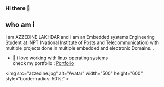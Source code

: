 ### Hi there 👋
## who am i
I am AZZEDINE LAKHDAR and I am an Embedded systems Engineering Student at INPT
 (National Institute of Posts and Telecommunication) with multiple projects done in multiple 
 embedded and electronic Domains. .
 - 🔭 i love working with linux operating systems  
 check my portfolio : [Portfolio](https://azzedine-lakhdar.netlify.app/)  

 <img src="azzedine.jpg" alt="Avatar" width="500" height="600" style=“border-radius: 50%;” >
<!--
**Azzedine-prog/Azzedine-prog** is a ✨ _special_ ✨ repository because its `README.md` (this file) appears on your GitHub profile.

Here are some ideas to get you started:

- 🔭 I’m currently working on ...
- 🌱 I’m currently learning ...
- 👯 I’m looking to collaborate on ...
- 🤔 I’m looking for help with ...
- 💬 Ask me about ...
- 📫 How to reach me: ...
- 😄 Pronouns: ...
- ⚡ Fun fact: ...
-->
